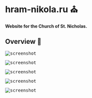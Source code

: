 # hram-nikola.ru :church:
#### Website for the Church of St. Nicholas.

## Overview :eyes:

<kbd><img src="https://github.com/ZERDICORP/hram-nikola.ru-overview/blob/main/screenshots/s1.png?row=true" alt="screenshot"></kbd>

<kbd><img src="https://github.com/ZERDICORP/hram-nikola.ru-overview/blob/main/screenshots/s2.png?row=true" alt="screenshot"></kbd>

<kbd><img src="https://github.com/ZERDICORP/hram-nikola.ru-overview/blob/main/screenshots/s3.png?row=true" alt="screenshot"></kbd>

<kbd><img src="https://github.com/ZERDICORP/hram-nikola.ru-overview/blob/main/screenshots/s4.png?row=true" alt="screenshot"></kbd>

<kbd><img src="https://github.com/ZERDICORP/hram-nikola.ru-overview/blob/main/screenshots/s5.png?row=true" alt="screenshot"></kbd>
